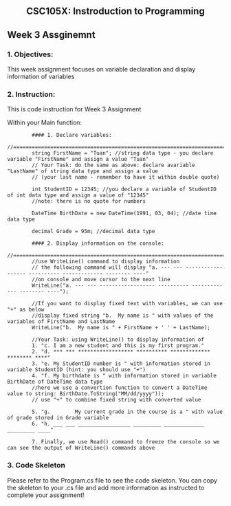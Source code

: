 ## <p align="center"> CSC105X: Instroduction to Programming</p>
## Week 3 Assginemnt

### 1. Objectives:

This week assignment focuses on variable declaration and display information of variables

### 2. Instruction:

This is code instruction for Week 3 Assignment

Within your Main function:
        
            #### 1. Declare variables:
            //========================================================================================================
            string FirstName = "Tuan"; //string data type - you declare variable "FirstName" and assign a value "Tuan"
            // Your Task: do the same as above: declare avariable "LastName" of string data type and assign a value 
            // (your last name - remember to have it within double quote) 
            
            int StudentID = 12345; //you declare a variable of StudentID of int data type and assign a value of "12345"
            //note: there is no quote for numbers
            
            DateTime BirthDate = new DateTime(1991, 03, 04); //date time data type 
            
            decimal Grade = 95m; //decimal data type 
            
            #### 2. Display information on the console:
            //========================================================================================================
            //use WriteLine() command to display information
            // the following command will display "a. --- --- ------------------ ---------- ------------- -------- ----"
            //on console and move cursor to the next line
            WriteLine("a. --- --- ------------------ ---------- ------------- -------- ----");
            
            //If you want to display fixed text with variables, we can use "+" as below
            //display fixed string "b.  My name is " with values of the variables of FirstName and LastName
            WriteLine("b.  My name is " + FirstName + ' ' + LastName);
            
            //Your Task: using WriteLine() to display information of
            1. "c. I am a new student and this is my first program."
            2. "d. *** *** ****************** ********** ************* ******** ****"
            3. "e. My StudentID number is " with information stored in variable StudentID (hint: you should use "+")
            4. "f. My birthdate is " with information stored in variable BirthDate of DateTime data type
            //here we use a convertion function to convert a DateTime value to string: BirthDate.ToString("MM/dd/yyyy")); 
            // use "+" to combine fixed string with converted value 
            
            5. "g.        My current grade in the course is a " with value of grade stored in Grade variable
            6. "h. ___ ___ _________________ _________ _____________ _________ ____"
            
            7. Finally, we use Read() command to freeze the console so we can see the output of WriteLine() commands above

### 3. Code Skeleton
Please refer to the Program.cs file to see the code skeleton. You can copy the skeleton to your .cs file and add more information as instructed to complete your assignment!
